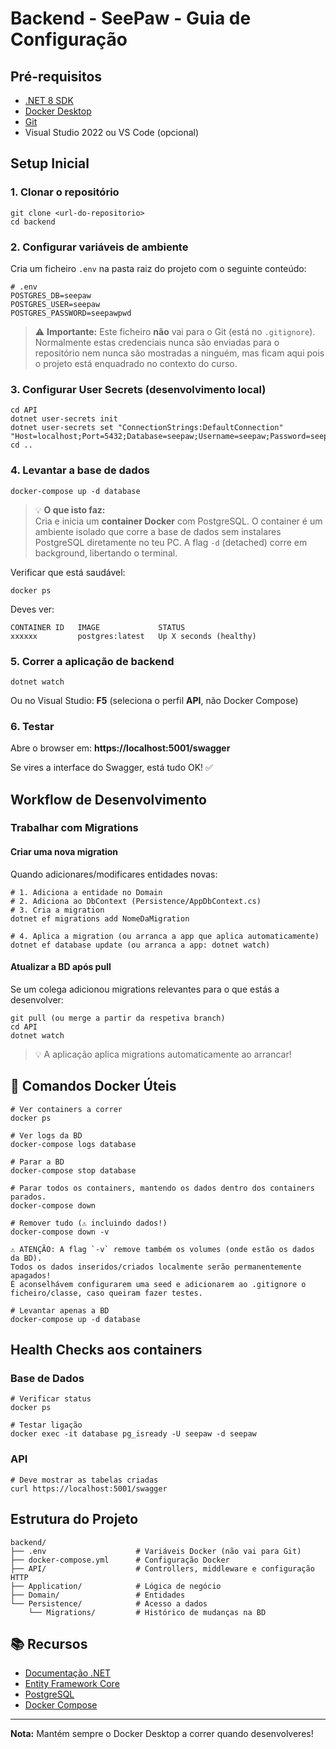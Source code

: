 # Backend - SeePaw - Guia de Configuração

## Pré-requisitos

- [.NET 8 SDK](https://dotnet.microsoft.com/download/dotnet/8.0)
- [Docker Desktop](https://www.docker.com/products/docker-desktop)
- [Git](https://git-scm.com/)
- Visual Studio 2022 ou VS Code (opcional)

## Setup Inicial

### 1. Clonar o repositório
```
git clone <url-do-repositorio>
cd backend
```

### 2. Configurar variáveis de ambiente

Cria um ficheiro `.env` na pasta raiz do projeto com o seguinte conteúdo:
```
# .env
POSTGRES_DB=seepaw
POSTGRES_USER=seepaw
POSTGRES_PASSWORD=seepawpwd
```

> ⚠️ **Importante:** Este ficheiro **não** vai para o Git (está no `.gitignore`).  Normalmente estas credenciais nunca são enviadas para o repositório nem nunca são mostradas a ninguém,
> mas ficam aqui pois o projeto está enquadrado no contexto do curso.

### 3. Configurar User Secrets (desenvolvimento local)
```
cd API
dotnet user-secrets init
dotnet user-secrets set "ConnectionStrings:DefaultConnection" "Host=localhost;Port=5432;Database=seepaw;Username=seepaw;Password=seepawpwd"
cd ..
```

### 4. Levantar a base de dados
```
docker-compose up -d database
```
> 💡 **O que isto faz:**  
> Cria e inicia um **container Docker** com PostgreSQL. O container é um ambiente isolado que corre a base de dados sem instalares PostgreSQL diretamente no teu PC. A flag `-d` (detached) corre em background, libertando o terminal.


Verificar que está saudável:
```
docker ps
```

Deves ver:
```
CONTAINER ID   IMAGE             STATUS
xxxxxx         postgres:latest   Up X seconds (healthy)
```

### 5. Correr a aplicação de backend
```
dotnet watch
```

Ou no Visual Studio: **F5** (seleciona o perfil **API**, não Docker Compose)

### 6. Testar

Abre o browser em: **https://localhost:5001/swagger**

Se vires a interface do Swagger, está tudo OK! ✅

## Workflow de Desenvolvimento

### Trabalhar com Migrations

#### Criar uma nova migration

Quando adicionares/modificares entidades novas:
```
# 1. Adiciona a entidade no Domain
# 2. Adiciona ao DbContext (Persistence/AppDbContext.cs)
# 3. Cria a migration
dotnet ef migrations add NomeDaMigration

# 4. Aplica a migration (ou arranca a app que aplica automaticamente)
dotnet ef database update (ou arranca a app: dotnet watch)
```

#### Atualizar a BD após pull

Se um colega adicionou migrations relevantes para o que estás a desenvolver:
```
git pull (ou merge a partir da respetiva branch)
cd API
dotnet watch
```

> 💡 A aplicação aplica migrations automaticamente ao arrancar!



## 🐳 Comandos Docker Úteis
```
# Ver containers a correr
docker ps

# Ver logs da BD
docker-compose logs database

# Parar a BD
docker-compose stop database

# Parar todos os containers, mantendo os dados dentro dos containers parados.
docker-compose down

# Remover tudo (⚠️ incluindo dados!)
docker-compose down -v

⚠️ ATENÇÃO: A flag `-v` remove também os volumes (onde estão os dados da BD).  
Todos os dados inseridos/criados localmente serão permanentemente apagados!
É aconselhávem configurarem uma seed e adicionarem ao .gitignore o ficheiro/classe, caso queiram fazer testes.

# Levantar apenas a BD
docker-compose up -d database
```

## Health Checks aos containers

### Base de Dados
```
# Verificar status
docker ps

# Testar ligação
docker exec -it database pg_isready -U seepaw -d seepaw
```

### API
```
# Deve mostrar as tabelas criadas
curl https://localhost:5001/swagger
```

## Estrutura do Projeto
```
backend/
├── .env                    # Variáveis Docker (não vai para Git)
├── docker-compose.yml      # Configuração Docker
├── API/                    # Controllers, middleware e configuração HTTP
├── Application/            # Lógica de negócio
├── Domain/                 # Entidades
└── Persistence/            # Acesso a dados
    └── Migrations/         # Histórico de mudanças na BD
```


## 📚 Recursos

- [Documentação .NET](https://docs.microsoft.com/dotnet/)
- [Entity Framework Core](https://docs.microsoft.com/ef/core/)
- [PostgreSQL](https://www.postgresql.org/docs/)
- [Docker Compose](https://docs.docker.com/compose/)

---

**Nota:** Mantém sempre o Docker Desktop a correr quando desenvolveres!
